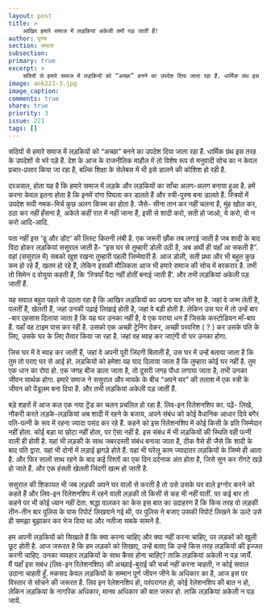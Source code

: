 ```yaml
---
layout: post
title: >
    आखिर हमारे समाज में लड़कियां अकेली क्यों पड़ जातीं हैं!
author: पूनम
section: समाज
subsection:
primary: true
excerpt: >
    सदियों से हमारे समाज में लड़कियों को “अच्छा” बनने का उपदेश दिया जाता रहा हैं. धार्मिक ग्रंथ इस तरह के उपदेशों से भरे पड़े हैं. देश के आज के राजनीतिक माहौल में तो विशेष रूप से मनुवादी सोच का न केवल प्रचार-प्रसार किया जा रहा है, बल्कि शिक्षा के सेलेबस में भी इसे डालने की कोशिश हो रही है.
image: ank221-3.jpg
image_caption: 
comments: true
share: true
priority: 3
issue: 221
tags: []
---
```


सदियों से हमारे समाज में लड़कियों को “अच्छा” बनने का उपदेश दिया जाता रहा हैं. धार्मिक ग्रंथ इस तरह के उपदेशों से भरे पड़े हैं. देश के आज के राजनीतिक माहौल में तो विशेष रूप से मनुवादी सोच का न केवल प्रचार-प्रसार किया जा रहा है, बल्कि शिक्षा के सेलेबस में भी इसे डालने की कोशिश हो रही है.

दरअसल, होता यह है कि हमारे समाज में लड़के और लड़कियों का साँचा अलग-अलग बनाया हुआ है. हमें करना केवल इतना होता है कि इनमें रांगा पिघला कर डालते हैं और स्त्री-पुरुष बना डालते हैं. स्त्रियों में उपदेश रूपी नमक-मिर्च कुछ अलग किस्म का होता है. जैसे- सीना तान कर नहीं चलना है, मुंह खोल कर, ठठा कर नहीं हँसना है, अकेले कहीं रात में नहीं जाना हैं, इसी से शादी करो, सती हो जाओ, ये करो, वो न करो आदि-आदि.

पता नहीं इस ‘डू और डोंट’ की लिस्ट कितनी लंबी है. एक जरूरी छौंक तब लगाई जाती है जब शादी के बाद विदा होकर लड़कियां ससुराल जाती है- “इस घर से तुम्हारी डोली उठी है, अब अर्थी ही यहाँ आ सकती है”. वहां (ससुराल में) सबको खुश रखना तुम्हारी पहली जिम्मेवारी है. आज डोली, सती प्रथा और भी बहुत कुछ कम हो रहे हैं, खतम हो रहे हैं, लेकिन इसकी मौलिकता आज भी हमारे समाज की सोच में बरकरार है. तभी तो सिमेन द वोयुया कहती हैं, कि ‘स्त्रियाँ पैदा नहीं होतीं बनाई जाती हैं’. और तभी लड़कियां अकेली पड़ जातीं हैं.

यह सवाल बहुत पहले से उठता रहा है कि आखिर लड़कियों का अपना घर कौन सा है. जहां वे जन्म लेतीं है, पलतीं हैं, खेलती हैं, जहां उनकी पढ़ाई लिखाई होती है, जहां वे बड़ी होती है. लेकिन उस घर में तो उन्हें बार -बार एहसास दिलाया जाता है कि यह घर उनका नहीं है, वे एक पराया धन हैं जिसके कस्टोडियन माँ-बाप हैं. यहाँ वह टाइम पास कर रही है. उसको एक अच्छी ट्रेनिंग देकर, अच्छी परवरिश ( ? ) कर उसके पति के लिए, उसके घर के लिए तैयार किया जा रहा है. जहां वह ब्याह कर जाएंगी वो घर उनका होगा.

जिस घर में वे ब्याह कर जातीं हैं, जहां वे अपनी पूरी जिंदगी बितातीं हैं, उस घर में उन्हें बताया जाता है कि तुम तो पराए घर से आई हो. लड़कियों को हमेशा यह याद दिलाया जाता है कि तुम्हारा कोई घर नहीं है. तुम एक धान का रोपा हो. एक जगह बीज डाला जाता है, तो दूसरी जगह पौधा लगाया जाता है, तभी उनका जीवन सार्थक होगा. हमारे समाज ने ससुराल और मायके के बीच “अपने घर” की तलाश में एक स्त्री के जीवन को पेंडूलम बना दिया है. और तभी लड़कियां अकेली पड़ जातीं हैं.

बड़े शहरों में आज कल एक नया ट्रेंड का चलन प्रचलित हो रहा है. लिव-इन रिलेशनशिप का. पढ़ें- लिखे, नौकरी करते लड़के-लड़कियां अब शादी में रहने के बजाय, अपने संबंध को कोई वैधानिक आधार दिये बगैर पति-पत्नी के रूप में रहना ज्यादा पसंद कर रहे हैं. कहने को इस रिलेशनशिप में कोई किसी के प्रति जिम्मेदार नहीं होता. कोई बड़ा या छोटा नहीं होता, पर ऐसा नहीं है. इस संबंध में भी लड़कियों की स्थिति वही पत्नी वाली ही होती है. यहां भी लड़की के साथ जबरदस्ती संबंध बनाया जाता है, ठीक वैसे ही जैसे कि शादी के बाद पति द्वारा. यहां भी दोनों में लड़ाई झगड़े होते हैं. यहां भी घरेलू काम ज्यादातर लड़कियों के जिम्मे ही आता है. और फिर सालों साथ रहने के बाद कई रिश्तों का एक दिन दर्दनाक अंत होता है, जिसे सुन कर रोंगटे खड़े हो जाते हैं. और एक हंसती खेलती जिंदगी खत्म हो जाती है.

ससुराल की शिकायत भी जब लड़की अपने घर वालों से करती है तो उसे उसके घर वाले इग्नोर करने को कहते हैं और लिव-इन रिलेशनशिप में रहने वाली लड़की तो किसी से कह भी नहीं पातीं. पर कई बार तो कहने पर भी कोई ध्यान नहीं देता. श्रद्धा वालकर का केस इस बात का उदाहरण है कि किस तरह वो लड़की तीन-तीन बार पुलिस के पास रिपोर्ट लिखवाने गई थी, पर पुलिस ने बजाए उसकी रिपोर्ट लिखने के उल्टे उसे
ही समझा बुझाकर कर भेज दिया था और नतीजा सबके सामने है.

हम अपनी लड़कियों को सिखाते हैं कि क्या करना चाहिए और क्या नहीं करना चाहिए, पर लड़कों को खुली छूट होती है. आज जरूरत है कि हम लड़को को सिखाए, उन्हें बताए कि उन्हें किस तरह लड़कियों की इज्जत करनी चाहिए. उनका व्यवहार लड़कियों के साथ कैसा होना चाहिए? ताकि लड़कियां अकेली न पड़ जायेँ.  
मैं यहाँ इस सबंध (लिव-इन रिलेशनशिप) की अच्छाई-बुराई की चर्चा नहीं करना चाहती, न कोई सवाल उठाना चाहती हूँ. मकसद केवल लड़कियों के सम्मान पूर्ण जीवन जीने के अधिकार का है, आज इस पर विस्तार से सोचने की जरूरत है. लिव इन रेलेशनशिप हो, परंपरागत हो, कोई रेलेशनशिप की बात न हो, लेकिन  लड़कियां के नागरिक अधिकार, मानव अधिकार की बात जरूर हो. ताकि लड़कियां अकेली न पड़ जायें.